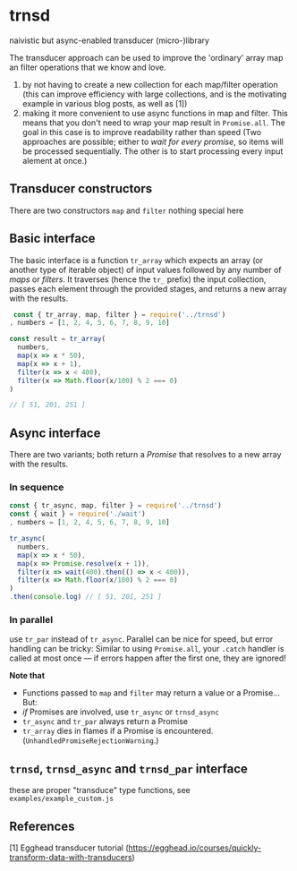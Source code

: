 # trnsd
naivistic but async-enabled transducer (micro-)library

The transducer approach can be used to improve the 'ordinary' array map an filter
operations that we know and love.

 1. by not having to create a new collection for each map/filter operation
    (this can improve efficiency with large collections, and is the motivating 
    example in various blog posts, as well as [1])
 2. making it more convenient to use async functions in map and filter. This means that you
    don't need to wrap your map result in `Promise.all`. The goal in this case is to improve 
    readability rather than speed (Two approaches are possible; either to _wait for every promise_, so 
    items will be processed sequentially. The other is to start processing every
    input alement at once.)
 
## Transducer constructors
 
There are two constructors `map` and `filter` nothing special here

## Basic interface

The basic interface is a function `tr_array` which expects an array (or another type of iterable object) of
input values followed by any number of _maps_ or _filters_.
It traverses (hence the `tr_` prefix) the input collection, passes each element through the provided 
stages, and returns a new array with the results.

```javascript
 const { tr_array, map, filter } = require('../trnsd')
, numbers = [1, 2, 4, 5, 6, 7, 8, 9, 10]

const result = tr_array(
  numbers,
  map(x => x * 50),
  map(x => x + 1),
  filter(x => x < 400),
  filter(x => Math.floor(x/100) % 2 === 0)
)

// [ 51, 201, 251 ]
```

## Async interface

There are two variants; both return a _Promise_ that resolves to a new 
array with the results.

### In sequence

```javascript
const { tr_async, map, filter } = require('../trnsd')
const { wait } = require('./wait')
, numbers = [1, 2, 4, 5, 6, 7, 8, 9, 10]

tr_async(
  numbers,
  map(x => x * 50),
  map(x => Promise.resolve(x + 1)),
  filter(x => wait(400).then(() => x < 400)),
  filter(x => Math.floor(x/100) % 2 === 0)
)
.then(console.log) // [ 51, 201, 251 ]
```

### In parallel
use `tr_par` instead of `tr_async`. Parallel can be nice for speed, but
error handling can be tricky: Similar to using `Promise.all`, your `.catch` handler is called 
at most once &mdash; if errors happen after 
the first one, they are ignored!


**Note that**
* Functions passed to `map` and `filter` may return a value or a Promise... But:
* _if_ Promises are involved, use `tr_async` or `trnsd_async`
* `tr_async` and `tr_par` always return a Promise
* `tr_array` dies in flames if a Promise is encountered. (`UnhandledPromiseRejectionWarning`.) 

## `trnsd`, `trnsd_async` and `trnsd_par` interface
these are proper "transduce" type functions, see `examples/example_custom.js`

## References
[1] Egghead transducer tutorial (https://egghead.io/courses/quickly-transform-data-with-transducers)
